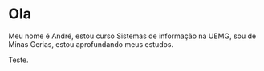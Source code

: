 # Ola 

Meu nome é André, estou curso Sistemas de informação na UEMG, sou de Minas Gerias, estou aprofundando meus estudos.

Teste.
